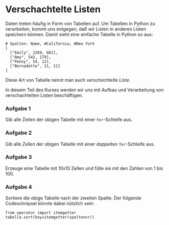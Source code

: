 
# Verschachtelte Listen

Daten treten häufig in Form von Tabellen auf. Um Tabellen in Python zu verarbeiten, kommt uns entgegen, daß wir Listen in anderen Listen speichern können. Damit sieht eine einfache Tabelle in Python so aus:

    # Spalten: Name, #California, #New York
    [
      ["Emily", 2269, 881],
      ["Amy", 542, 179],
      ["Penny", 54, 12],
      ["Bernadette", 21, 11]
    ]


Diese Art von Tabelle nennt man auch *verschachtelte Liste*.

In diesem Teil des Kurses werden wir uns mit Aufbau und Verarbeitung von verschachtelten Listen beschäftigen.


### Aufgabe 1

Gib alle Zeilen der obigen Tabelle mit einer `for`-Schleife aus.


### Aufgabe 2

Gib alle *Zellen* der obigen Tabelle mit einer *doppelten* `for`-Schleife aus.


### Aufgabe 3

Erzeuge eine Tabelle mit 10x10 Zellen und fülle sie mit den Zahlen von 1 bis 100.


### Aufgabe 4

Sortiere die obige Tabelle nach der zweiten Spalte. Der folgende Codeschnipsel könnte dabei nützlich sein:

    from operator import itemgetter
    tabelle.sort(key=itemgetter(spaltennr))
